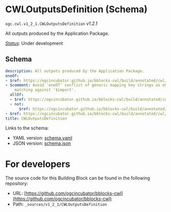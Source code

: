 
# CWLOutputsDefinition (Schema)

`ogc.cwl.v1_2_1.CWLOutputsDefinition` *v1.2.1*

All outputs produced by the Application Package.

[*Status*](http://www.opengis.net/def/status): Under development

## Schema

```yaml
description: All outputs produced by the Application Package.
oneOf:
- $ref: https://ogcincubator.github.io/bblocks-cwl/build/annotated/cwl/v1_2_1/CWLOutputList/schema.yaml
- $comment: Avoid 'oneOf' conflict of generic mapping key strings as output identifier
    matching against '$import'.
  allOf:
  - $ref: https://ogcincubator.github.io/bblocks-cwl/build/annotated/cwl/v1_2_1/CWLOutputMap/schema.yaml
  - not:
      $ref: https://ogcincubator.github.io/bblocks-cwl/build/annotated/cwl/v1_2_1/CWLImport/schema.yaml
- $ref: https://ogcincubator.github.io/bblocks-cwl/build/annotated/cwl/v1_2_1/CWLImport/schema.yaml
title: CWLOutputsDefinition

```

Links to the schema:

* YAML version: [schema.yaml](https://ogcincubator.github.io/bblocks-cwl/build/annotated/cwl/v1_2_1/CWLOutputsDefinition/schema.json)
* JSON version: [schema.json](https://ogcincubator.github.io/bblocks-cwl/build/annotated/cwl/v1_2_1/CWLOutputsDefinition/schema.yaml)


# For developers

The source code for this Building Block can be found in the following repository:

* URL: [https://github.com/ogcincubator/bblocks-cwl](https://github.com/ogcincubator/bblocks-cwl)
* Path: `_sources/v1_2_1/CWLOutputsDefinition`

